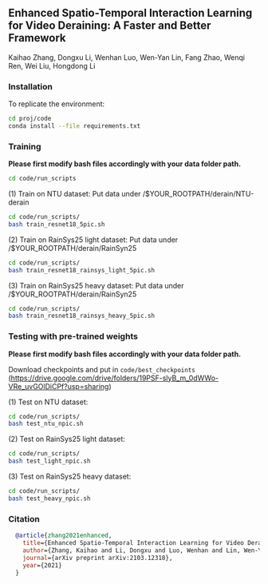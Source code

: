 ## Enhanced Spatio-Temporal Interaction Learning for Video Deraining: A Faster and Better Framework
Kaihao Zhang, Dongxu Li, Wenhan Luo, Wen-Yan Lin, Fang Zhao, Wenqi Ren, Wei Liu, Hongdong Li

### Installation
To replicate the environment:

```bash
cd proj/code
conda install --file requirements.txt
```

### Training
**Please first modify bash files accordingly with your data folder path.**

```bash
cd code/run_scripts
```
(1) Train on NTU dataset:
Put data under /$YOUR_ROOTPATH/derain/NTU-derain
```bash
cd code/run_scripts/
bash train_resnet18_5pic.sh
```

(2) Train on RainSys25 light dataset:
Put data under /$YOUR_ROOTPATH/derain/RainSyn25
```bash
cd code/run_scripts/
bash train_resnet18_rainsys_light_5pic.sh
```

(3) Train on RainSys25 heavy dataset:
Put data under /$YOUR_ROOTPATH/derain/RainSyn25
```bash
cd code/run_scripts/
bash train_resnet18_rainsys_heavy_5pic.sh
```

### Testing with pre-trained weights
**Please first modify bash files accordingly with your data folder path.**

Download checkpoints and put in ```code/best_checkpoints```  (https://drive.google.com/drive/folders/19PSF-slyB_m_0dWWo-VRe_uvGOlDiCPf?usp=sharing)

(1) Test on NTU dataset:
```bash
cd code/run_scripts/
bash test_ntu_npic.sh
```

(2) Test on RainSys25 light dataset:
```bash
cd code/run_scripts/
bash test_light_npic.sh
```

(3) Test on RainSys25 heavy dataset:
```bash
cd code/run_scripts/
bash test_heavy_npic.sh
```

### Citation
```bibtex
  @article{zhang2021enhanced,
    title={Enhanced Spatio-Temporal Interaction Learning for Video Deraining: A Faster and Better Framework},
    author={Zhang, Kaihao and Li, Dongxu and Luo, Wenhan and Lin, Wen-Yan and Zhao, Fang and Ren, Wenqi and Liu, Wei and Li, Hongdong},
    journal={arXiv preprint arXiv:2103.12318},
    year={2021}
  }
```
